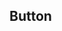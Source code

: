 ## Button

<script setup>
import { ref } from 'vue'
import BaseSwitch from '../src/BaseSwitch.vue'
const a = ref(true)
</script>

<BaseSwitch v-model="a" />
